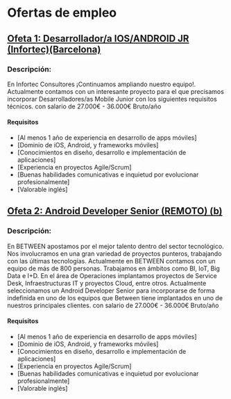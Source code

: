 # Ofertas de empleo 

## [Ofeta 1: Desarrollador/a IOS/ANDROID JR (Infortec)(Barcelona)](https://www.infojobs.net/barcelona/desarrollador-ios-android-jr-barcelona/of-ib5aa88369c44f387f2d921956aa800?applicationOrigin=search-new&page=1&sortBy=RELEVANCE)

### Descripción: 
En Infortec Consultores ¡Continuamos ampliando nuestro equipo!.
Actualmente contamos con un interesante proyecto para el que precisamos incorporar Desarrolladores/as Mobile Junior con los siguientes requisitos técnicos. con salario de 27.000€ - 36.000€ Bruto/año

####  Requisitos

- [Al menos 1 año de experiencia en desarrollo de apps móviles]
- [Dominio de iOS, Android, y frameworks móviles]
- [Conocimientos en diseño, desarrollo e implementación de aplicaciones]
- [Experiencia en proyectos Agile/Scrum]
- [Buenas habilidades comunicativas e inquietud por evolucionar profesionalmente]
- [Valorable inglés]

## [Ofeta 2: Android Developer Senior (REMOTO) (b)](https://www.infojobs.net/madrid/android-developer-senior-remoto-b/of-i8343757f6842639040d8f9cee24d0f?applicationOrigin=search-new&page=1&sortBy=RELEVANCE)

### Descripción: 
En BETWEEN apostamos por el mejor talento dentro del sector tecnológico. Nos involucramos en una gran variedad de proyectos punteros, trabajando con las últimas tecnologías. Actualmente en BETWEEN contamos con un equipo de más de 800 personas.
Trabajamos en ámbitos como BI, IoT, Big Data e I+D. En el área de Operaciones implantamos proyectos de Service Desk, Infraestructuras IT y proyectos Cloud, entre otros.
Actualmente seleccionamos un Android Developer Senior para incorporarse de forma indefinida en uno de los equipos que Between tiene implantados en uno de nuestros principales clientes. con salario de 27.000€ - 36.000€ Bruto/año

####  Requisitos

- [Al menos 1 año de experiencia en desarrollo de apps móviles]
- [Dominio de iOS, Android, y frameworks móviles]
- [Conocimientos en diseño, desarrollo e implementación de aplicaciones]
- [Experiencia en proyectos Agile/Scrum]
- [Buenas habilidades comunicativas e inquietud por evolucionar profesionalmente]
- [Valorable inglés]
